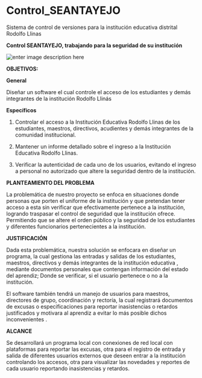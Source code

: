 # Control_SEANTAYEJO

Sistema de control de versiones para la institución educativa distrital Rodolfo Llinas 

**Control SEANTAYEJO, trabajando para la seguridad de su institución**

![enter image description here](https://lh3.googleusercontent.com/-gFycTAsMtBxMXfbULCZ4QuYkspbx6y-2hgokP87ol6XA8mvLpjBlwlCvq-eAoECuErJv6r_Jr3wYA)

**OBJETIVOS:**

**General**

Diseñar un software el cual controle el acceso de los estudiantes y demás integrantes de la institución Rodolfo Llinás

**Específicos**

1) Controlar el acceso a la Institución Educativa Rodolfo Llinas de los estudiantes, maestros, directivos, acudientes y demás integrantes de la comunidad institucional.

2) Mantener un informe detallado sobre el ingreso a la Institución Educativa Rodolfo Llinas.

3) Verificar la autenticidad de cada uno de los usuarios, evitando el ingreso a personal no autorizado que altere la seguridad dentro de la institución.  

**PLANTEAMIENTO DEL PROBLEMA**

  La problemática de nuestro proyecto se enfoca en situaciones donde personas que porten el uniforme de la institución y que pretendan tener acceso a esta sin verificar que efectivamente pertenece a la institución, logrando traspasar el control de seguridad que la institución ofrece. Permitiendo que se altere el orden público y la seguridad de los estudiantes y diferentes funcionarios pertenecientes a la institución.

**JUSTIFICACIÓN**

  Dada esta problemática, nuestra solución se enfocara en diseñar un programa, la cual gestiona las entradas y salidas de los estudiantes, maestros, directivos y demás integrantes de la institución educativa , mediante documentos personales que contengan información del estado del aprendiz; Donde se verificar, si el usuario pertenece o no a la institución.

  El software también tendrá un manejo de usuarios para maestros, directores de grupo, coordinación y rectoría, la cual registrará documentos de excusas o especificaciones para reportar inasistencias o retardos justificados y motivara al aprendiz a evitar lo más posible dichos inconvenientes .

**ALCANCE**

  Se desarrollará un programa local con conexiones de red local con plataformas para reportar las excusas, otra para el registro de entrada y salida de diferentes usuarios externos que deseen entrar a la institución controlando los accesos, otra para visualizar las novedades y reportes de cada usuario reportando inasistencias y retardos.
  


